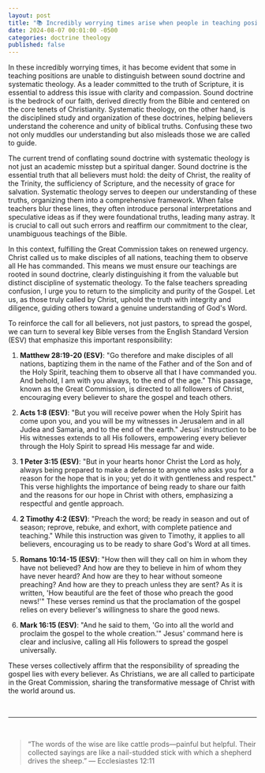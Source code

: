 ```yaml
---
layout: post
title: "📚 Incredibly worrying times arise when people in teaching positions cannot distinguish between sound doctrine and systematic theology. It's time for those truly called by Christ to fulfill the Great Commission."
date: 2024-08-07 00:01:00 -0500
categories: doctrine theology
published: false
---
```


In these incredibly worrying times, it has become evident that some in teaching positions are unable to distinguish between sound doctrine and systematic theology. As a leader committed to the truth of Scripture, it is essential to address this issue with clarity and compassion. Sound doctrine is the bedrock of our faith, derived directly from the Bible and centered on the core tenets of Christianity. Systematic theology, on the other hand, is the disciplined study and organization of these doctrines, helping believers understand the coherence and unity of biblical truths. Confusing these two not only muddles our understanding but also misleads those we are called to guide.

The current trend of conflating sound doctrine with systematic theology is not just an academic misstep but a spiritual danger. Sound doctrine is the essential truth that all believers must hold: the deity of Christ, the reality of the Trinity, the sufficiency of Scripture, and the necessity of grace for salvation. Systematic theology serves to deepen our understanding of these truths, organizing them into a comprehensive framework. When false teachers blur these lines, they often introduce personal interpretations and speculative ideas as if they were foundational truths, leading many astray. It is crucial to call out such errors and reaffirm our commitment to the clear, unambiguous teachings of the Bible.

In this context, fulfilling the Great Commission takes on renewed urgency. Christ called us to make disciples of all nations, teaching them to observe all He has commanded. This means we must ensure our teachings are rooted in sound doctrine, clearly distinguishing it from the valuable but distinct discipline of systematic theology. To the false teachers spreading confusion, I urge you to return to the simplicity and purity of the Gospel. Let us, as those truly called by Christ, uphold the truth with integrity and diligence, guiding others toward a genuine understanding of God's Word.

To reinforce the call for all believers, not just pastors, to spread the gospel, we can turn to several key Bible verses from the English Standard Version (ESV) that emphasize this important responsibility:

1. **Matthew 28:19-20 (ESV)**: "Go therefore and make disciples of all nations, baptizing them in the name of the Father and of the Son and of the Holy Spirit, teaching them to observe all that I have commanded you. And behold, I am with you always, to the end of the age." This passage, known as the Great Commission, is directed to all followers of Christ, encouraging every believer to share the gospel and teach others.

2. **Acts 1:8 (ESV)**: "But you will receive power when the Holy Spirit has come upon you, and you will be my witnesses in Jerusalem and in all Judea and Samaria, and to the end of the earth." Jesus' instruction to be His witnesses extends to all His followers, empowering every believer through the Holy Spirit to spread His message far and wide.

3. **1 Peter 3:15 (ESV)**: "But in your hearts honor Christ the Lord as holy, always being prepared to make a defense to anyone who asks you for a reason for the hope that is in you; yet do it with gentleness and respect." This verse highlights the importance of being ready to share our faith and the reasons for our hope in Christ with others, emphasizing a respectful and gentle approach.

4. **2 Timothy 4:2 (ESV)**: "Preach the word; be ready in season and out of season; reprove, rebuke, and exhort, with complete patience and teaching." While this instruction was given to Timothy, it applies to all believers, encouraging us to be ready to share God's Word at all times.

5. **Romans 10:14-15 (ESV)**: "How then will they call on him in whom they have not believed? And how are they to believe in him of whom they have never heard? And how are they to hear without someone preaching? And how are they to preach unless they are sent? As it is written, 'How beautiful are the feet of those who preach the good news!'" These verses remind us that the proclamation of the gospel relies on every believer's willingness to share the good news.

6. **Mark 16:15 (ESV)**: "And he said to them, 'Go into all the world and proclaim the gospel to the whole creation.'" Jesus' command here is clear and inclusive, calling all His followers to spread the gospel universally.

These verses collectively affirm that the responsibility of spreading the gospel lies with every believer. As Christians, we are all called to participate in the Great Commission, sharing the transformative message of Christ with the world around us.

<br>

---

<br>

> “The words of the wise are like cattle prods—painful but helpful. Their collected sayings are like a nail-studded stick with which a shepherd drives the sheep.” ― Ecclesiastes 12:11

<script>
    var refTagger = {
        settings: {
            bibleVersion: 'NLT'
        }
    }; 

    (function(d, t) {
        var n=d.querySelector('[nonce]');
        refTagger.settings.nonce = n && (n.nonce||n.getAttribute('nonce'));
        var g = d.createElement(t), s = d.getElementsByTagName(t)[0];
        g.src = 'https://api.reftagger.com/v2/RefTagger.js';
        g.nonce = refTagger.settings.nonce;
        s.parentNode.insertBefore(g, s);
    }(document, 'script'));
</script>